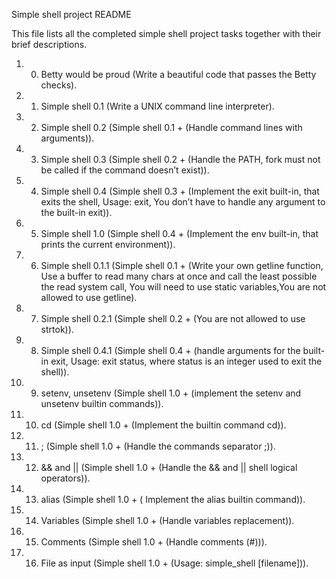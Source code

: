 Simple shell project README

This file lists all the completed simple shell project tasks together with
their brief descriptions.

1. 0. Betty would be proud (Write a beautiful code that passes the Betty checks).
2. 1. Simple shell 0.1 (Write a UNIX command line interpreter).
3. 2. Simple shell 0.2 (Simple shell 0.1 + (Handle command lines with arguments)).
4. 3. Simple shell 0.3 (Simple shell 0.2 + (Handle the PATH, fork must not be called if the command doesn’t exist)).
5. 4. Simple shell 0.4 (Simple shell 0.3 + (Implement the exit built-in, that exits the shell, Usage: exit, You don’t have to handle any argument to the built-in exit)).
6. 5. Simple shell 1.0 (Simple shell 0.4 + (Implement the env built-in, that prints the current environment)).
7. 6. Simple shell 0.1.1 (Simple shell 0.1 + (Write your own getline function, Use a buffer to read many chars at once and call the least possible the read system call, You will need to use static variables,You are not allowed to use getline).
8. 7. Simple shell 0.2.1 (Simple shell 0.2 + (You are not allowed to use strtok)).
9. 8. Simple shell 0.4.1 (Simple shell 0.4 + (handle arguments for the built-in exit, Usage: exit status, where status is an integer used to exit the shell)).
10. 9. setenv, unsetenv (Simple shell 1.0 + (implement the setenv and unsetenv builtin commands)).
11. 10. cd (Simple shell 1.0 + (Implement the builtin command cd)).
12. 11. ; (Simple shell 1.0 + (Handle the commands separator ;)).
13. 12. && and || (Simple shell 1.0 + (Handle the && and || shell logical operators)).
14. 13. alias (Simple shell 1.0 + ( Implement the alias builtin command)).
15. 14. Variables (Simple shell 1.0 + (Handle variables replacement)).
16. 15. Comments (Simple shell 1.0 + (Handle comments (#))).
17. 16. File as input (Simple shell 1.0 + (Usage: simple_shell [filename])).
